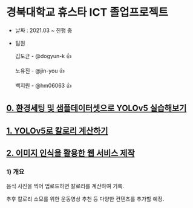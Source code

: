 # 경북대학교 휴스타 ICT 졸업프로젝트

- 날짜 : 2021.03 ~ 진행 중

- 팀원

  김도균 - @dogyun-k 👍
  
  노유진 - @jin-you 👍
  
  백지원 - @hm06063 👍


## [0. 환경세팅 및 샘플데이터셋으로 YOLOv5 실습해보기](https://github.com/dogyun-k/Yolov5/blob/main/Summary/%EC%9A%9C%EB%A1%9C%EC%8B%A4%EC%8A%B5%ED%95%B4%EB%B3%B4%EA%B8%B0.md)

## [1. YOLOv5로 칼로리 계산하기](https://github.com/dogyun-k/Yolov5/blob/main/Summary/Food.md)

## [2. 이미지 인식을 활용한 웹 서비스 제작](https://github.com/dogyun-k/dietblog)

### 1) 개요 

음식 사진을 찍어 업로드하면 칼로리를 계산하여 기록.

추후 칼로리 소모를 위한 운동영상 추천 등 다양한 컨텐츠를 추가할 예정.
